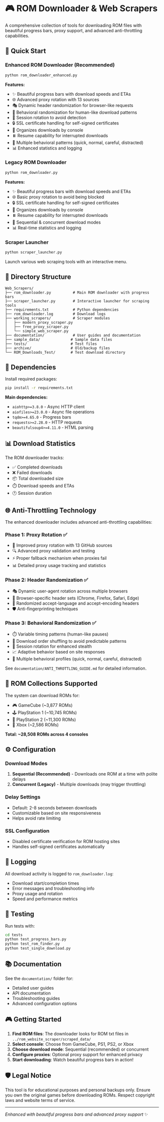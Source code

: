 # 🎮 ROM Downloader & Web Scrapers

A comprehensive collection of tools for downloading ROM files with beautiful progress bars, proxy support, and advanced anti-throttling capabilities.

## 🚀 Quick Start

### Enhanced ROM Downloader (Recommended)
```bash
python rom_downloader_enhanced.py
```

**Features:**
- ✨ Beautiful progress bars with download speeds and ETAs
- 🌐 Advanced proxy rotation with 13 sources
- 🎭 Dynamic header randomization for browser-like requests
- 🎲 Behavioral randomization for human-like download patterns
- 🔄 Session rotation to avoid detection
- 🔒 SSL certificate handling for self-signed certificates  
- 📁 Organizes downloads by console
- ⏸️ Resume capability for interrupted downloads
- 🐌 Multiple behavioral patterns (quick, normal, careful, distracted)
- 📊 Enhanced statistics and logging

### Legacy ROM Downloader
```bash
python rom_downloader.py
```

**Features:**
- ✨ Beautiful progress bars with download speeds and ETAs
- 🌐 Basic proxy rotation to avoid being blocked
- 🔒 SSL certificate handling for self-signed certificates  
- 📁 Organizes downloads by console
- ⏸️ Resume capability for interrupted downloads
- 🐌 Sequential & concurrent download modes
- 📊 Real-time statistics and logging

### Scraper Launcher
```bash
python scraper_launcher.py
```

Launch various web scraping tools with an interactive menu.

## 📁 Directory Structure

```
Web_Scrapers/
├── rom_downloader.py          # Main ROM downloader with progress bars
├── scraper_launcher.py        # Interactive launcher for scraping tools
├── requirements.txt           # Python dependencies
├── rom_downloader.log         # Download logs
├── working_scrapers/          # Scraper modules
│   ├── modern_proxy_scraper.py
│   ├── free_proxy_scraper.py
│   └── simple_web_scraper.py
├── documentation/             # User guides and documentation
├── sample_data/              # Sample data files
├── tests/                    # Test files
├── archive/                  # Old/backup files
└── ROM_Downloads_Test/       # Test download directory
```

## 🔧 Dependencies

Install required packages:
```bash
pip install -r requirements.txt
```

**Main dependencies:**
- `aiohttp>=3.8.0` - Async HTTP client
- `aiofiles>=23.0.0` - Async file operations
- `tqdm>=4.65.0` - Progress bars
- `requests>=2.28.0` - HTTP requests
- `beautifulsoup4>=4.11.0` - HTML parsing

## 📊 Download Statistics

The ROM downloader tracks:
- ✅ Completed downloads
- ❌ Failed downloads  
- 📦 Total downloaded size
- ⏱️ Download speeds and ETAs
- 🕐 Session duration

## 🌐 Anti-Throttling Technology

The enhanced downloader includes advanced anti-throttling capabilities:

### Phase 1: Proxy Rotation ✅
- 🔄 Improved proxy rotation with 13 GitHub sources
- 🔍 Advanced proxy validation and testing
- ⚡ Proper fallback mechanism when proxies fail
- 📊 Detailed proxy usage tracking and statistics

### Phase 2: Header Randomization ✅
- 🎭 Dynamic user-agent rotation across multiple browsers
- 🧩 Browser-specific header sets (Chrome, Firefox, Safari, Edge)
- 🔀 Randomized accept-language and accept-encoding headers
- 🛡️ Anti-fingerprinting techniques

### Phase 3: Behavioral Randomization ✅
- ⏱️ Variable timing patterns (human-like pauses)
- 🎲 Download order shuffling to avoid predictable patterns
- 🔄 Session rotation for enhanced stealth
- 📈 Adaptive behavior based on site responses
- 🤖 Multiple behavioral profiles (quick, normal, careful, distracted)

See `documentation/ANTI_THROTTLING_GUIDE.md` for detailed information.

## 🎯 ROM Collections Supported

The system can download ROMs for:
- 🎮 GameCube (~3,877 ROMs)
- 🕹️ PlayStation 1 (~10,745 ROMs)
- 🎯 PlayStation 2 (~11,300 ROMs)
- 📱 Xbox (~2,586 ROMs)

**Total: ~28,508 ROMs across 4 consoles**

## ⚙️ Configuration

### Download Modes
1. **Sequential (Recommended)** - Downloads one ROM at a time with polite delays
2. **Concurrent (Legacy)** - Multiple downloads (may trigger throttling)

### Delay Settings
- Default: 2-8 seconds between downloads
- Customizable based on site responsiveness
- Helps avoid rate limiting

### SSL Configuration
- Disabled certificate verification for ROM hosting sites
- Handles self-signed certificates automatically

## 📝 Logging

All download activity is logged to `rom_downloader.log`:
- Download start/completion times
- Error messages and troubleshooting info
- Proxy usage and rotation
- Speed and performance metrics

## 🧪 Testing

Run tests with:
```bash
cd tests
python test_progress_bars.py
python test_rom_finder.py
python test_single_download.py
```

## 📚 Documentation

See the `documentation/` folder for:
- Detailed user guides
- API documentation
- Troubleshooting guides
- Advanced configuration options

## 🎮 Getting Started

1. **Find ROM files**: The downloader looks for ROM txt files in `../rom_website_scraper/scraped_data/`
2. **Select console**: Choose from GameCube, PS1, PS2, or Xbox
3. **Choose download mode**: Sequential (recommended) or concurrent
4. **Configure proxies**: Optional proxy support for enhanced privacy
5. **Start downloading**: Watch beautiful progress bars in action!

## 🛡️ Legal Notice

This tool is for educational purposes and personal backups only. Ensure you own the original games before downloading ROMs. Respect copyright laws and website terms of service.

---
*Enhanced with beautiful progress bars and advanced proxy support* ✨
